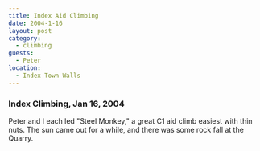```yaml
---
title: Index Aid Climbing
date: 2004-1-16
layout: post
category:
  - climbing
guests:
  - Peter
location:
  - Index Town Walls
---
```


### Index Climbing, Jan 16, 2004
Peter and I each led "Steel Monkey," a great C1 aid climb easiest with thin nuts.
The sun came out for a while, and there was some rock fall at the Quarry. 

